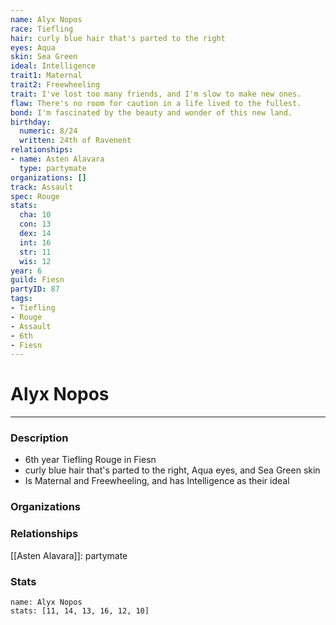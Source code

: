 ```yaml
---
name: Alyx Nopos
race: Tiefling
hair: curly blue hair that's parted to the right
eyes: Aqua
skin: Sea Green
ideal: Intelligence
trait1: Maternal
trait2: Freewheeling
trait: I've lost too many friends, and I'm slow to make new ones.
flaw: There's no room for caution in a life lived to the fullest.
bond: I'm fascinated by the beauty and wonder of this new land.
birthday:
  numeric: 8/24
  written: 24th of Ravenent
relationships:
- name: Asten Alavara
  type: partymate
organizations: []
track: Assault
spec: Rouge
stats:
  cha: 10
  con: 13
  dex: 14
  int: 16
  str: 11
  wis: 12
year: 6
guild: Fiesn
partyID: 87
tags:
- Tiefling
- Rouge
- Assault
- 6th
- Fiesn
---
```

# Alyx Nopos
---
### Description
- 6th year Tiefling Rouge in Fiesn
- curly blue hair that's parted to the right, Aqua eyes, and Sea Green skin
- Is Maternal and Freewheeling, and has Intelligence as their ideal

### Organizations
### Relationships
[[Asten Alavara]]: partymate
### Stats
```statblock
name: Alyx Nopos
stats: [11, 14, 13, 16, 12, 10]
```